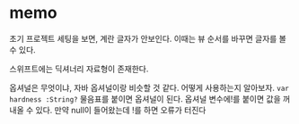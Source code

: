 #  memo
초기 프로젝트 세팅을 보면, 계란 글자가 안보인다. 이때는 뷰 순서를 바꾸면 글자를 볼 수 있다.

스위프트에는 딕셔너리 자료형이 존재한다. 

옵셔널은 무엇이냐, 자바 옵셔널이랑 비슷할 것 같다. 어떻게 사용하는지 알아보자. `var hardness :String?` 물음표를 붙이면 옵셔널이 된다. 옵셔널 변수에!를 붙이면 값을 꺼내올 수 있다. 만약 null이 들어왔는데 !를 하면 오류가 터진다
